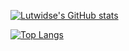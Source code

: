 [![Lutwidse's GitHub stats](https://github-readme-stats.vercel.app/api?username=Lutwidse&show_icons=true&theme=dark)](https://github.com/anuraghazra/github-readme-stats)
  
[![Top Langs](https://github-readme-stats.vercel.app/api/top-langs/?username=Lutwidse&layout=compact&theme=dark&hide=html)](https://github.com/anuraghazra/github-readme-stats)
